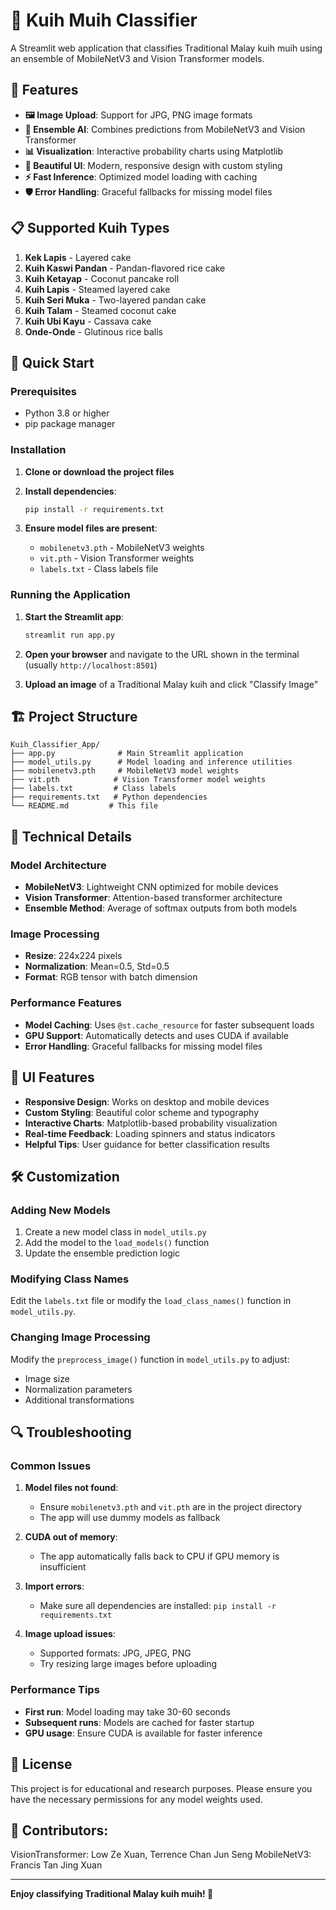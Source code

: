 # 🍰 Kuih Muih Classifier

A Streamlit web application that classifies Traditional Malay kuih muih using an ensemble of MobileNetV3 and Vision Transformer models.

## 🎯 Features

- **🖼️ Image Upload**: Support for JPG, PNG image formats
- **🧠 Ensemble AI**: Combines predictions from MobileNetV3 and Vision Transformer
- **📊 Visualization**: Interactive probability charts using Matplotlib
- **🎨 Beautiful UI**: Modern, responsive design with custom styling
- **⚡ Fast Inference**: Optimized model loading with caching
- **🛡️ Error Handling**: Graceful fallbacks for missing model files

## 📋 Supported Kuih Types

1. **Kek Lapis** - Layered cake
2. **Kuih Kaswi Pandan** - Pandan-flavored rice cake
3. **Kuih Ketayap** - Coconut pancake roll
4. **Kuih Lapis** - Steamed layered cake
5. **Kuih Seri Muka** - Two-layered pandan cake
6. **Kuih Talam** - Steamed coconut cake
7. **Kuih Ubi Kayu** - Cassava cake
8. **Onde-Onde** - Glutinous rice balls

## 🚀 Quick Start

### Prerequisites

- Python 3.8 or higher
- pip package manager

### Installation

1. **Clone or download the project files**

2. **Install dependencies**:
   ```bash
   pip install -r requirements.txt
   ```

3. **Ensure model files are present**:
   - `mobilenetv3.pth` - MobileNetV3 weights
   - `vit.pth` - Vision Transformer weights
   - `labels.txt` - Class labels file

### Running the Application

1. **Start the Streamlit app**:
   ```bash
   streamlit run app.py
   ```

2. **Open your browser** and navigate to the URL shown in the terminal (usually `http://localhost:8501`)

3. **Upload an image** of a Traditional Malay kuih and click "Classify Image"

## 🏗️ Project Structure

```
Kuih_Classifier_App/
├── app.py              # Main Streamlit application
├── model_utils.py      # Model loading and inference utilities
├── mobilenetv3.pth     # MobileNetV3 model weights
├── vit.pth            # Vision Transformer model weights
├── labels.txt         # Class labels
├── requirements.txt   # Python dependencies
└── README.md         # This file
```

## 🔧 Technical Details

### Model Architecture

- **MobileNetV3**: Lightweight CNN optimized for mobile devices
- **Vision Transformer**: Attention-based transformer architecture
- **Ensemble Method**: Average of softmax outputs from both models

### Image Processing

- **Resize**: 224x224 pixels
- **Normalization**: Mean=0.5, Std=0.5
- **Format**: RGB tensor with batch dimension

### Performance Features

- **Model Caching**: Uses `@st.cache_resource` for faster subsequent loads
- **GPU Support**: Automatically detects and uses CUDA if available
- **Error Handling**: Graceful fallbacks for missing model files

## 🎨 UI Features

- **Responsive Design**: Works on desktop and mobile devices
- **Custom Styling**: Beautiful color scheme and typography
- **Interactive Charts**: Matplotlib-based probability visualization
- **Real-time Feedback**: Loading spinners and status indicators
- **Helpful Tips**: User guidance for better classification results

## 🛠️ Customization

### Adding New Models

1. Create a new model class in `model_utils.py`
2. Add the model to the `load_models()` function
3. Update the ensemble prediction logic

### Modifying Class Names

Edit the `labels.txt` file or modify the `load_class_names()` function in `model_utils.py`.

### Changing Image Processing

Modify the `preprocess_image()` function in `model_utils.py` to adjust:
- Image size
- Normalization parameters
- Additional transformations

## 🔍 Troubleshooting

### Common Issues

1. **Model files not found**:
   - Ensure `mobilenetv3.pth` and `vit.pth` are in the project directory
   - The app will use dummy models as fallback

2. **CUDA out of memory**:
   - The app automatically falls back to CPU if GPU memory is insufficient

3. **Import errors**:
   - Make sure all dependencies are installed: `pip install -r requirements.txt`

4. **Image upload issues**:
   - Supported formats: JPG, JPEG, PNG
   - Try resizing large images before uploading

### Performance Tips

- **First run**: Model loading may take 30-60 seconds
- **Subsequent runs**: Models are cached for faster startup
- **GPU usage**: Ensure CUDA is available for faster inference

## 📝 License

This project is for educational and research purposes. Please ensure you have the necessary permissions for any model weights used.

## 🤝 Contributors:

VisionTransformer: Low Ze Xuan, Terrence Chan Jun Seng
MobileNetV3: Francis Tan Jing Xuan

---

**Enjoy classifying Traditional Malay kuih muih! 🍰** 
